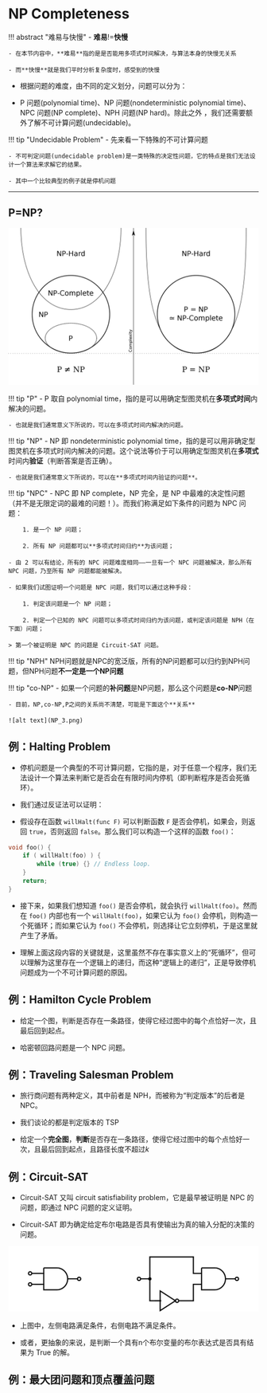 # NP Completeness

!!! abstract "难易与快慢"
    - **难易**!=**快慢**

    - 在本节内容中，**难易**指的是是否能用多项式时间解决，与算法本身的快慢无关系

    - 而**快慢**就是我们平时分析复杂度时，感受到的快慢

- 根据问题的难度，由不同的定义划分，问题可以分为：

- P 问题(polynomial time)、NP 问题(nondeterministic polynomial time)、NPC 问题(NP complete)、NPH 问题(NP hard)。除此之外 ，我们还需要额外了解不可计算问题(undecidable)。

!!! tip "Undecidable Problem"
    - 先来看一下特殊的不可计算问题

    - 不可判定问题(undecidable problem)是一类特殊的决定性问题，它的特点是我们无法设计一个算法来求解它的结果。

    - 其中一个比较典型的例子就是停机问题

---

## P=NP?

![alt text](NP_1.png)

!!! tip "P"
    - P 取自 polynomial time，指的是可以用确定型图灵机在**多项式时间**内解决的问题。

    - 也就是我们通常意义下所说的，可以在多项式时间内解决的问题。

!!! tip "NP"
    - NP 即 nondeterministic polynomial time，指的是可以用非确定型图灵机在多项式时间内解决的问题。这个说法等价于可以用确定型图灵机在**多项式**时间内**验证**（判断答案是否正确）。

    - 也就是我们通常意义下所说的，可以在**多项式时间内验证的问题**。

!!! tip "NPC"
    - NPC 即 NP complete，NP 完全，是 NP 中最难的决定性问题（并不是无限定词的最难的问题！）。而我们称满足如下条件的问题为 NPC 问题：

        1. 是一个 NP 问题；

        2. 所有 NP 问题都可以**多项式时间归约**为该问题；
    
    - 由 2 可以有结论，所有的 NPC 问题难度相同——一旦有一个 NPC 问题被解决，那么所有 NPC 问题，乃至所有 NP 问题都能被解决。

    - 如果我们试图证明一个问题是 NPC 问题，我们可以通过这种手段：

        1. 判定该问题是一个 NP 问题；
    
        2. 判定一个已知的 NPC 问题可以多项式时间归约为该问题，或判定该问题是 NPH（在下面）问题；
    
    > 第一个被证明是 NPC 的问题是 Circuit-SAT 问题。

!!! tip "NPH"
    NPH问题就是NPC的宽泛版，所有的NP问题都可以归约到NPH问题，但NPH问题**不一定是一个NP问题**

!!! tip "co-NP"
    - 如果一个问题的**补问题**是NP问题，那么这个问题是**co-NP**问题

    - 目前，NP,co-NP,P之间的关系尚不清楚，可能是下面这个**关系**

    ![alt text](NP_3.png)


## 例：Halting Problem

- 停机问题是一个典型的不可计算问题，它指的是，对于任意一个程序，我们无法设计一个算法来判断它是否会在有限时间内停机（即判断程序是否会死循环）。

- 我们通过反证法可以证明：

- 假设存在函数 `willHalt(func F)` 可以判断函数 `F` 是否会停机，如果会，则返回 `true`，否则返回 `false`。那么我们可以构造一个这样的函数 `foo()`：

```cpp
void foo() {
    if ( willHalt(foo) ) {
        while (true) {} // Endless loop.
    }
    return;
}
```

- 接下来，如果我们想知道 `foo()` 是否会停机，就会执行 `willHalt(foo)`。然而在 `foo()` 内部也有一个 `willHalt(foo)`，如果它认为 `foo()` 会停机，则构造一个死循环；而如果它认为 `foo()` 不会停机，则选择让它立刻停机，于是这里就产生了矛盾。

- 理解上面这段内容的关键就是，这里虽然不存在事实意义上的“死循环”，但可以理解为这里存在一个逻辑上的递归，而这种“逻辑上的递归”，正是导致停机问题成为一个不可计算问题的原因。

## 例：Hamilton Cycle Problem

- 给定一个图，判断是否存在一条路径，使得它经过图中的每个点恰好一次，且最后回到起点。

- 哈密顿回路问题是一个 NPC 问题。

## 例：Traveling Salesman Problem

- 旅行商问题有两种定义，其中前者是 NPH，而被称为“判定版本”的后者是 NPC。

- 我们谈论的都是判定版本的 TSP

- 给定一个**完全图**，**判断**是否存在一条路径，使得它经过图中的每个点恰好一次，且最后回到起点，且路径长度不超过$k$

## 例：Circuit-SAT

- Circuit-SAT 又叫 circuit satisfiability problem，它是最早被证明是 NPC 的问题，即通过 NPC 问题的定义证明。

- Circuit-SAT 即为确定给定布尔电路是否具有使输出为真的输入分配的决策的问题。

![alt text](NP_2.png)

- 上图中，左侧电路满足条件，右侧电路不满足条件。

- 或者，更抽象的来说，是判断一个具有n个布尔变量的布尔表达式是否具有结果为 True 的解。

## 例：最大团问题和顶点覆盖问题



